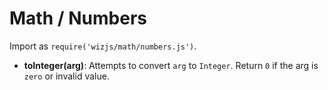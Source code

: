 # Math / Numbers

Import as `require('wizjs/math/numbers.js')`.

* **toInteger(arg)**: Attempts to convert `arg` to `Integer`. Return `0` if the arg is `zero` or invalid value.